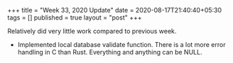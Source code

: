 +++
title = "Week 33, 2020 Update"
date = 2020-08-17T21:40:40+05:30
tags = []
published = true
layout = "post"
+++

<!--more-->


Relatively did very little work compared to previous week.

- Implemented local database validate function. There is a lot more
error handling in C than Rust. Everything and anything can be NULL.





